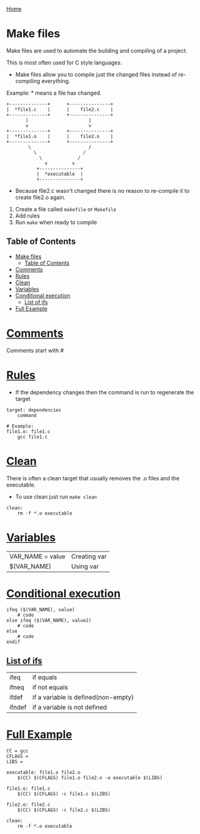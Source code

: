 [Home](./README.md)

# Make files
Make files are used to automate the building and compiling of a project.

This is most often used for C style languages.

- Make files allow you to compile just the changed files instead of re-compiling everything.

Example: * means a file has changed.

```
+--------------+      +---------------+
|  *file1.c    |      |    file2.c    |
+--------------+      +---------------+
       |                      |
       v                      v
+--------------+      +---------------+
|  *file1.o    |      |    file2.o    |
+--------------+      +---------------+
        \                     /
          \                 /
            \             /
              v         v
           +---------------+
           |  *executable  |
           +---------------+
```
- Because file2.c wasn't changed there is no reason to re-compile it to create file2.o again.

1. Create a file called `makefile` or `Makefile`
1. Add rules
1. Run `make` when ready to compile

## Table of Contents

<!-- TOC -->

- [Make files](#make-files)
  - [Table of Contents](#table-of-contents)
- [Comments](#comments)
- [Rules](#rules)
- [Clean](#clean)
- [Variables](#variables)
- [Conditional execution](#conditional-execution)
  - [List of ifs](#list-of-ifs)
- [Full Example](#full-example)

<!-- /TOC -->

# [Comments](#table-of-contents)
Comments start with #

# [Rules](#table-of-contents)
- If the dependency changes then the command is run to regenerate the target

```
target: dependencies
    command

# Example:
file1.o: file1.c
    gcc file1.c
```

# [Clean](#table-of-contents)
There is often a clean target that usually removes the .o files and the executable.
- To use clean just run `make clean`

```
clean:
    rm -f *.o executable
```

# [Variables](#table-of-contents)

|                  |              |
|------------------|--------------|
| VAR_NAME = value | Creating var |
| $(VAR_NAME)      | Using var    |

# [Conditional execution](#table-of-contents)

```
ifeq ($(VAR_NAME), value)
    # code
else ifeq ($(VAR_NAME), value2)
    # code
else
    # code
endif
```

## [List of ifs](#table-of-contents)

|        |                                     |
|--------|-------------------------------------|
| ifeq   | if equals                           |
| ifneq  | if not equals                       |
| ifdef  | if a variable is defined(non-empty) |
| ifndef | if a variable is not defined        |

# [Full Example](#table-of-contents)

```
CC = gcc
CFLAGS =
LIBS = 

executable: file1.o file2.o
    $(CC) $(CFLAGS) file1.o file2.o -o executable $(LIBS)

file1.o: file1.c
    $(CC) $(CFLAGS) -c file1.c $(LIBS)

file2.o: file2.c
    $(CC) $(CFLAGS) -c file2.c $(LIBS)

clean:
    rm -f *.o executable

```

